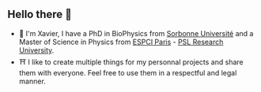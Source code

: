 ## Hello there 👋

- :bear: I'm Xavier, I have a PhD in BioPhysics from [Sorbonne Université](https://www.sorbonne-universite.fr/en) and a Master of Science in Physics from [ESPCI Paris](https://www.espci.psl.eu/en/) - [PSL Research University](https://psl.eu/en).
- :shinto_shrine: I like to create multiple things for my personnal projects and share them with everyone. Feel free to use them in a respectful and legal manner.
